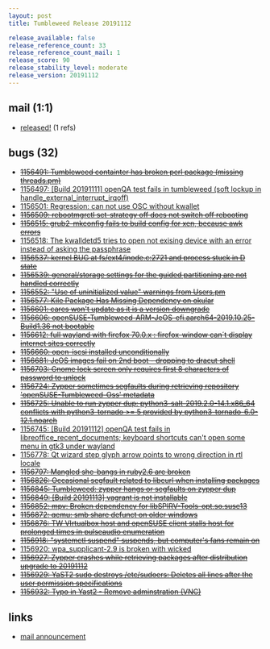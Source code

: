 ```yaml
---
layout: post
title: Tumbleweed Release 20191112

release_available: false
release_reference_count: 33
release_reference_count_mail: 1
release_score: 90
release_stability_level: moderate
release_version: 20191112
---
```


## mail (1:1)

- [released!](https://lists.opensuse.org/opensuse-factory/2019-11/msg00261.html) (1 refs)

## bugs (32)

<!--more-->

- ~~[1156491: Tumbleweed containter has broken perl package (missing threads.pm)](https://bugzilla.opensuse.org/show_bug.cgi?id=1156491)~~
- [1156497: \[Build 20191111\] openQA test fails in tumbleweed (soft lockup in handle_external_interrupt_irqoff)](https://bugzilla.opensuse.org/show_bug.cgi?id=1156497)
- [1156501: Regression: can not use OSC without kwallet](https://bugzilla.opensuse.org/show_bug.cgi?id=1156501)
- ~~[1156509: rebootmgrctl set-strategy off does not switch off rebooting](https://bugzilla.opensuse.org/show_bug.cgi?id=1156509)~~
- ~~[1156515: grub2-mkconfig fails to build config for xen, because awk errors](https://bugzilla.opensuse.org/show_bug.cgi?id=1156515)~~
- [1156518: The kwalldetd5 tries to open not exising device with an error instead of asking the passphrase](https://bugzilla.opensuse.org/show_bug.cgi?id=1156518)
- ~~[1156537: kernel BUG at fs/ext4/inode.c:2721 and process stuck in D state](https://bugzilla.opensuse.org/show_bug.cgi?id=1156537)~~
- ~~[1156539: general/storage settings for the guided partitioning are not handled correctly](https://bugzilla.opensuse.org/show_bug.cgi?id=1156539)~~
- ~~[1156552: "Use of uninitialized value" warnings from Users.pm](https://bugzilla.opensuse.org/show_bug.cgi?id=1156552)~~
- ~~[1156577: Kile Package Has Missing Dependency on okular](https://bugzilla.opensuse.org/show_bug.cgi?id=1156577)~~
- ~~[1156601: cares won't update as it is a version downgrade](https://bugzilla.opensuse.org/show_bug.cgi?id=1156601)~~
- ~~[1156606: openSUSE-Tumbleweed-ARM-JeOS-efi.aarch64-2019.10.25-Build1.36 not bootable](https://bugzilla.opensuse.org/show_bug.cgi?id=1156606)~~
- ~~[1156612: full wayland with firefox 70.0.x : firefox-window can´t display internet sites correctly](https://bugzilla.opensuse.org/show_bug.cgi?id=1156612)~~
- ~~[1156660: open-iscsi installed unconditionally](https://bugzilla.opensuse.org/show_bug.cgi?id=1156660)~~
- ~~[1156681: JeOS images fail on 2nd boot - dropping to dracut shell](https://bugzilla.opensuse.org/show_bug.cgi?id=1156681)~~
- ~~[1156703: Gnome lock screen only requires first 8 characters of password to unlock](https://bugzilla.opensuse.org/show_bug.cgi?id=1156703)~~
- ~~[1156724: Zypper sometimes segfaults during retrieving repository 'openSUSE-Tumbleweed-Oss' metadata](https://bugzilla.opensuse.org/show_bug.cgi?id=1156724)~~
- ~~[1156725: Unable to run zypper dup: python3-salt-2019.2.0-14.1.x86_64 conflicts with python3-tornado >= 5 provided by python3-tornado-6.0-12.1.noarch](https://bugzilla.opensuse.org/show_bug.cgi?id=1156725)~~
- [1156745: \[Build 20191112\] openQA test fails in libreoffice_recent_documents; keyboard shortcuts can't open some menu in gtk3 under wayland](https://bugzilla.opensuse.org/show_bug.cgi?id=1156745)
- [1156778: Qt wizard step glyph arrow points to wrong direction in rtl locale](https://bugzilla.opensuse.org/show_bug.cgi?id=1156778)
- ~~[1156797: Mangled she-bangs in ruby2.6 are broken](https://bugzilla.opensuse.org/show_bug.cgi?id=1156797)~~
- ~~[1156826: Occasional segfault related to libcurl when installing packages](https://bugzilla.opensuse.org/show_bug.cgi?id=1156826)~~
- ~~[1156845: Tumbleweed: zypper hangs or segfaults on zypper dup](https://bugzilla.opensuse.org/show_bug.cgi?id=1156845)~~
- ~~[1156849: \[Build 20191113\] vagrant is not installable](https://bugzilla.opensuse.org/show_bug.cgi?id=1156849)~~
- ~~[1156852: mpv: Broken dependency for libSPIRV-Tools-opt.so.suse13](https://bugzilla.opensuse.org/show_bug.cgi?id=1156852)~~
- ~~[1156872: qemu: smb share defunct on older windows](https://bugzilla.opensuse.org/show_bug.cgi?id=1156872)~~
- ~~[1156876: TW VIrtualbox host and openSUSE client stalls host for prolonged times in pulseaudio enumeration](https://bugzilla.opensuse.org/show_bug.cgi?id=1156876)~~
- ~~[1156918: "systemctl suspend" suspends, but computer's fans remain on](https://bugzilla.opensuse.org/show_bug.cgi?id=1156918)~~
- [1156920: wpa_supplicant-2.9 is broken with wicked](https://bugzilla.opensuse.org/show_bug.cgi?id=1156920)
- ~~[1156927: Zypper crashes while retrieving packages after distribution upgrade to 20191112](https://bugzilla.opensuse.org/show_bug.cgi?id=1156927)~~
- ~~[1156929: YaST2 sudo destroys /etc/sudoers: Deletes all lines after the user permission specifications](https://bugzilla.opensuse.org/show_bug.cgi?id=1156929)~~
- ~~[1156932: Typo in Yast2 - Remo*v*e adminstration (VNC)](https://bugzilla.opensuse.org/show_bug.cgi?id=1156932)~~



## links

- [mail announcement](https://lists.opensuse.org/opensuse-factory/2019-11/msg00260.html)
